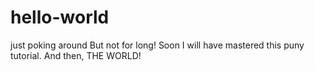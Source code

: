 # hello-world
just poking around
But not for long! Soon I will have mastered this puny tutorial. And then, THE WORLD! 
